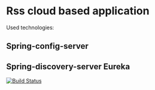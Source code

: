 # Rss cloud based application
  Used technologies:
  ## Spring-config-server
  ## Spring-discovery-server Eureka

[![Build Status](https://travis-ci.org/diniodinev/building-microservices.svg?branch=master)](https://travis-ci.org/diniodinev/building-microservices)
